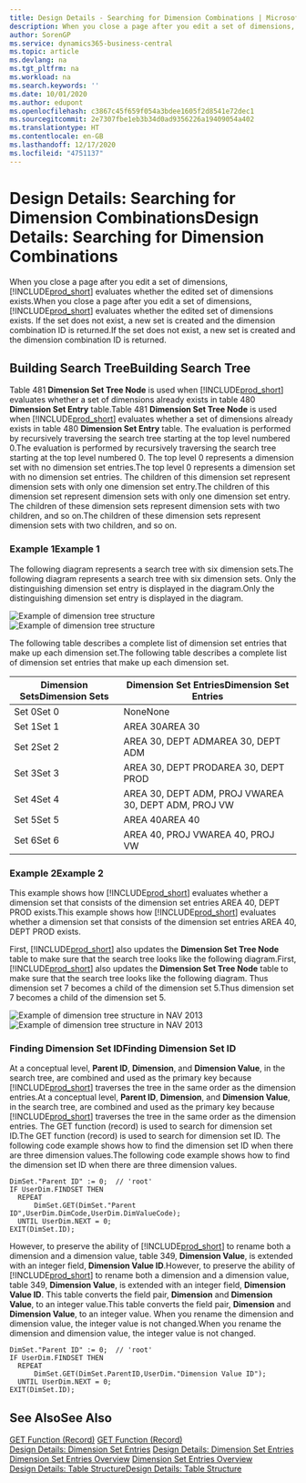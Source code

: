 ```yaml
---
title: Design Details - Searching for Dimension Combinations | Microsoft Docs
description: When you close a page after you edit a set of dimensions, Business Central evaluates whether the edited set of dimensions exists. If the set does not exist, a new set is created and the dimension combination ID is returned.
author: SorenGP
ms.service: dynamics365-business-central
ms.topic: article
ms.devlang: na
ms.tgt_pltfrm: na
ms.workload: na
ms.search.keywords: ''
ms.date: 10/01/2020
ms.author: edupont
ms.openlocfilehash: c3867c45f659f054a3bdee1605f2d8541e72dec1
ms.sourcegitcommit: 2e7307fbe1eb3b34d0ad9356226a19409054a402
ms.translationtype: HT
ms.contentlocale: en-GB
ms.lasthandoff: 12/17/2020
ms.locfileid: "4751137"
---
```

# <a name="design-details-searching-for-dimension-combinations"></a><span data-ttu-id="c66aa-104">Design Details: Searching for Dimension Combinations</span><span class="sxs-lookup"><span data-stu-id="c66aa-104">Design Details: Searching for Dimension Combinations</span></span>
<span data-ttu-id="c66aa-105">When you close a page after you edit a set of dimensions, [!INCLUDE[prod_short](includes/prod_short.md)] evaluates whether the edited set of dimensions exists.</span><span class="sxs-lookup"><span data-stu-id="c66aa-105">When you close a page after you edit a set of dimensions, [!INCLUDE[prod_short](includes/prod_short.md)] evaluates whether the edited set of dimensions exists.</span></span> <span data-ttu-id="c66aa-106">If the set does not exist, a new set is created and the dimension combination ID is returned.</span><span class="sxs-lookup"><span data-stu-id="c66aa-106">If the set does not exist, a new set is created and the dimension combination ID is returned.</span></span>  

## <a name="building-search-tree"></a><span data-ttu-id="c66aa-107">Building Search Tree</span><span class="sxs-lookup"><span data-stu-id="c66aa-107">Building Search Tree</span></span>  
 <span data-ttu-id="c66aa-108">Table 481 **Dimension Set Tree Node** is used when [!INCLUDE[prod_short](includes/prod_short.md)] evaluates whether a set of dimensions already exists in table 480 **Dimension Set Entry** table.</span><span class="sxs-lookup"><span data-stu-id="c66aa-108">Table 481 **Dimension Set Tree Node** is used when [!INCLUDE[prod_short](includes/prod_short.md)] evaluates whether a set of dimensions already exists in table 480 **Dimension Set Entry** table.</span></span> <span data-ttu-id="c66aa-109">The evaluation is performed by recursively traversing the search tree starting at the top level numbered 0.</span><span class="sxs-lookup"><span data-stu-id="c66aa-109">The evaluation is performed by recursively traversing the search tree starting at the top level numbered 0.</span></span> <span data-ttu-id="c66aa-110">The top level 0 represents a dimension set with no dimension set entries.</span><span class="sxs-lookup"><span data-stu-id="c66aa-110">The top level 0 represents a dimension set with no dimension set entries.</span></span> <span data-ttu-id="c66aa-111">The children of this dimension set represent dimension sets with only one dimension set entry.</span><span class="sxs-lookup"><span data-stu-id="c66aa-111">The children of this dimension set represent dimension sets with only one dimension set entry.</span></span> <span data-ttu-id="c66aa-112">The children of these dimension sets represent dimension sets with two children, and so on.</span><span class="sxs-lookup"><span data-stu-id="c66aa-112">The children of these dimension sets represent dimension sets with two children, and so on.</span></span>  

### <a name="example-1"></a><span data-ttu-id="c66aa-113">Example 1</span><span class="sxs-lookup"><span data-stu-id="c66aa-113">Example 1</span></span>  
 <span data-ttu-id="c66aa-114">The following diagram represents a search tree with six dimension sets.</span><span class="sxs-lookup"><span data-stu-id="c66aa-114">The following diagram represents a search tree with six dimension sets.</span></span> <span data-ttu-id="c66aa-115">Only the distinguishing dimension set entry is displayed in the diagram.</span><span class="sxs-lookup"><span data-stu-id="c66aa-115">Only the distinguishing dimension set entry is displayed in the diagram.</span></span>  

 <span data-ttu-id="c66aa-116">![Example of dimension tree structure](media/nav2013_dimension_tree.png "Example of dimension tree structure")</span><span class="sxs-lookup"><span data-stu-id="c66aa-116">![Example of dimension tree structure](media/nav2013_dimension_tree.png "Example of dimension tree structure")</span></span>  

 <span data-ttu-id="c66aa-117">The following table describes a complete list of dimension set entries that make up each dimension set.</span><span class="sxs-lookup"><span data-stu-id="c66aa-117">The following table describes a complete list of dimension set entries that make up each dimension set.</span></span>  

|<span data-ttu-id="c66aa-118">Dimension Sets</span><span class="sxs-lookup"><span data-stu-id="c66aa-118">Dimension Sets</span></span>|<span data-ttu-id="c66aa-119">Dimension Set Entries</span><span class="sxs-lookup"><span data-stu-id="c66aa-119">Dimension Set Entries</span></span>|  
|--------------------|---------------------------|  
|<span data-ttu-id="c66aa-120">Set 0</span><span class="sxs-lookup"><span data-stu-id="c66aa-120">Set 0</span></span>|<span data-ttu-id="c66aa-121">None</span><span class="sxs-lookup"><span data-stu-id="c66aa-121">None</span></span>|  
|<span data-ttu-id="c66aa-122">Set 1</span><span class="sxs-lookup"><span data-stu-id="c66aa-122">Set 1</span></span>|<span data-ttu-id="c66aa-123">AREA 30</span><span class="sxs-lookup"><span data-stu-id="c66aa-123">AREA 30</span></span>|  
|<span data-ttu-id="c66aa-124">Set 2</span><span class="sxs-lookup"><span data-stu-id="c66aa-124">Set 2</span></span>|<span data-ttu-id="c66aa-125">AREA 30, DEPT ADM</span><span class="sxs-lookup"><span data-stu-id="c66aa-125">AREA 30, DEPT ADM</span></span>|  
|<span data-ttu-id="c66aa-126">Set 3</span><span class="sxs-lookup"><span data-stu-id="c66aa-126">Set 3</span></span>|<span data-ttu-id="c66aa-127">AREA 30, DEPT PROD</span><span class="sxs-lookup"><span data-stu-id="c66aa-127">AREA 30, DEPT PROD</span></span>|  
|<span data-ttu-id="c66aa-128">Set 4</span><span class="sxs-lookup"><span data-stu-id="c66aa-128">Set 4</span></span>|<span data-ttu-id="c66aa-129">AREA 30, DEPT ADM, PROJ VW</span><span class="sxs-lookup"><span data-stu-id="c66aa-129">AREA 30, DEPT ADM, PROJ VW</span></span>|  
|<span data-ttu-id="c66aa-130">Set 5</span><span class="sxs-lookup"><span data-stu-id="c66aa-130">Set 5</span></span>|<span data-ttu-id="c66aa-131">AREA 40</span><span class="sxs-lookup"><span data-stu-id="c66aa-131">AREA 40</span></span>|  
|<span data-ttu-id="c66aa-132">Set 6</span><span class="sxs-lookup"><span data-stu-id="c66aa-132">Set 6</span></span>|<span data-ttu-id="c66aa-133">AREA 40, PROJ VW</span><span class="sxs-lookup"><span data-stu-id="c66aa-133">AREA 40, PROJ VW</span></span>|  

### <a name="example-2"></a><span data-ttu-id="c66aa-134">Example 2</span><span class="sxs-lookup"><span data-stu-id="c66aa-134">Example 2</span></span>  
 <span data-ttu-id="c66aa-135">This example shows how [!INCLUDE[prod_short](includes/prod_short.md)] evaluates whether a dimension set that consists of the dimension set entries AREA 40, DEPT PROD exists.</span><span class="sxs-lookup"><span data-stu-id="c66aa-135">This example shows how [!INCLUDE[prod_short](includes/prod_short.md)] evaluates whether a dimension set that consists of the dimension set entries AREA 40, DEPT PROD exists.</span></span>  

 <span data-ttu-id="c66aa-136">First, [!INCLUDE[prod_short](includes/prod_short.md)] also updates the **Dimension Set Tree Node** table to make sure that the search tree looks like the following diagram.</span><span class="sxs-lookup"><span data-stu-id="c66aa-136">First, [!INCLUDE[prod_short](includes/prod_short.md)] also updates the **Dimension Set Tree Node** table to make sure that the search tree looks like the following diagram.</span></span> <span data-ttu-id="c66aa-137">Thus dimension set 7 becomes a child of the dimension set 5.</span><span class="sxs-lookup"><span data-stu-id="c66aa-137">Thus dimension set 7 becomes a child of the dimension set 5.</span></span>  

 <span data-ttu-id="c66aa-138">![Example of dimension tree structure in NAV 2013](media/nav2013_dimension_tree_example2.png "Example of dimension tree structure in NAV 2013")</span><span class="sxs-lookup"><span data-stu-id="c66aa-138">![Example of dimension tree structure in NAV 2013](media/nav2013_dimension_tree_example2.png "Example of dimension tree structure in NAV 2013")</span></span>  

### <a name="finding-dimension-set-id"></a><span data-ttu-id="c66aa-139">Finding Dimension Set ID</span><span class="sxs-lookup"><span data-stu-id="c66aa-139">Finding Dimension Set ID</span></span>  
 <span data-ttu-id="c66aa-140">At a conceptual level, **Parent ID**, **Dimension**, and **Dimension Value**, in the search tree, are combined and used as the primary key because [!INCLUDE[prod_short](includes/prod_short.md)] traverses the tree in the same order as the dimension entries.</span><span class="sxs-lookup"><span data-stu-id="c66aa-140">At a conceptual level, **Parent ID**, **Dimension**, and **Dimension Value**, in the search tree, are combined and used as the primary key because [!INCLUDE[prod_short](includes/prod_short.md)] traverses the tree in the same order as the dimension entries.</span></span> <span data-ttu-id="c66aa-141">The GET function (record) is used to search for dimension set ID.</span><span class="sxs-lookup"><span data-stu-id="c66aa-141">The GET function (record) is used to search for dimension set ID.</span></span> <span data-ttu-id="c66aa-142">The following code example shows how to find the dimension set ID when there are three dimension values.</span><span class="sxs-lookup"><span data-stu-id="c66aa-142">The following code example shows how to find the dimension set ID when there are three dimension values.</span></span>  

```  
DimSet."Parent ID" := 0;  // 'root'  
IF UserDim.FINDSET THEN  
  REPEAT  
      DimSet.GET(DimSet."Parent ID",UserDim.DimCode,UserDim.DimValueCode);  
  UNTIL UserDim.NEXT = 0;  
EXIT(DimSet.ID);  

```  

<span data-ttu-id="c66aa-143">However, to preserve the ability of [!INCLUDE[prod_short](includes/prod_short.md)] to rename both a dimension and a dimension value, table 349, **Dimension Value**, is extended with an integer field, **Dimension Value ID**.</span><span class="sxs-lookup"><span data-stu-id="c66aa-143">However, to preserve the ability of [!INCLUDE[prod_short](includes/prod_short.md)] to rename both a dimension and a dimension value, table 349, **Dimension Value**, is extended with an integer field, **Dimension Value ID**.</span></span> <span data-ttu-id="c66aa-144">This table converts the field pair, **Dimension** and **Dimension Value**, to an integer value.</span><span class="sxs-lookup"><span data-stu-id="c66aa-144">This table converts the field pair, **Dimension** and **Dimension Value**, to an integer value.</span></span> <span data-ttu-id="c66aa-145">When you rename the dimension and dimension value, the integer value is not changed.</span><span class="sxs-lookup"><span data-stu-id="c66aa-145">When you rename the dimension and dimension value, the integer value is not changed.</span></span>  

```  
DimSet."Parent ID" := 0;  // 'root'  
IF UserDim.FINDSET THEN  
  REPEAT  
      DimSet.GET(DimSet.ParentID,UserDim."Dimension Value ID");  
  UNTIL UserDim.NEXT = 0;  
EXIT(DimSet.ID);  

```  

## <a name="see-also"></a><span data-ttu-id="c66aa-146">See Also</span><span class="sxs-lookup"><span data-stu-id="c66aa-146">See Also</span></span>  
 <span data-ttu-id="c66aa-147">[GET Function (Record)](/dynamics-nav/GET-Function--Record-)  </span><span class="sxs-lookup"><span data-stu-id="c66aa-147">[GET Function (Record)](/dynamics-nav/GET-Function--Record-)  </span></span>  
 <span data-ttu-id="c66aa-148">[Design Details: Dimension Set Entries](design-details-dimension-set-entries.md) </span><span class="sxs-lookup"><span data-stu-id="c66aa-148">[Design Details: Dimension Set Entries](design-details-dimension-set-entries.md) </span></span>  
 <span data-ttu-id="c66aa-149">[Dimension Set Entries Overview](design-details-dimension-set-entries-overview.md) </span><span class="sxs-lookup"><span data-stu-id="c66aa-149">[Dimension Set Entries Overview](design-details-dimension-set-entries-overview.md) </span></span>  
 [<span data-ttu-id="c66aa-150">Design Details: Table Structure</span><span class="sxs-lookup"><span data-stu-id="c66aa-150">Design Details: Table Structure</span></span>](design-details-table-structure.md)   
 
